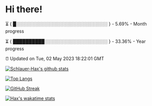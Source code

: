 # Hi there!

⏳ { █░░░░░░░░░░░░░░░░░░░░░░░░░░░░░ } - 5.69% - Month progress

⏳ { ██████████░░░░░░░░░░░░░░░░░░░░ } - 33.36% - Year progress

⏰ Updated on Tue, 02 May 2023 18:22:01 GMT


[![Schlauer-Hax's github stats](https://github-readme-stats.vercel.app/api?username=Schlauer-Hax&show_icons=true&theme=dark&count_private=true)](https://github.com/Schlauer-Hax)


[![Top Langs](https://github-readme-stats.vercel.app/api/top-langs/?username=Schlauer-Hax&layout=compact&theme=dark)](https://github.com/Schlauer-Hax?tab=repositories)

[![GitHub Streak](https://streak-stats.demolab.com?user=Schlauer-Hax&theme=dark)](https://git.io/streak-stats)

[![Hax's wakatime stats](https://github-readme-stats.vercel.app/api/wakatime?username=Hax&theme=dark)](https://wakatime.com/@Hax)

